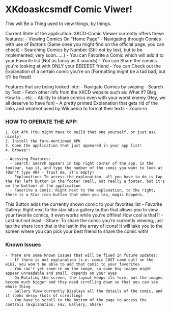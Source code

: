 # XKdoaskcsmdf Comic Viwer! 

This will Be a Thing used to view things, by things.

Current State of the application:
  XKCD-Comic Viewer currently offers these features:
    - Viewing Comics On "Home Page"
    - Navigating through Comics with use of Buttons (Same ones you might find on the official page, you can check)
    - Searching Comics by Number (Still not by text, but to be implemented, very soon......)
    - You can Favorite a Comic which will add it to your Favorite list (Not as fancy as it sounds)
    - You can Share the comics you're looking at with ONLY your BEEEEST friend
    - You can Check out the Explanation of a certain comic you're on (Formatting might be a tad bad, but it'll be fixed)
    
    
   Features that are being looked into:
    - Navigate Comics by swiping
    - Search by Text
    - Fetch other info from the XKCD website such as: What if? Blag, How to... etc.
    - Ability to share comics even with your worst enemy (Hey, we all deserve to have fun)
    - A pretty printed Explanation that gets rid of the links and whatnot used by Wikipedia to format their texts
    - Zoom-in
    
    
### HOW TO OPERATE THE APP:
    1. Get APK (You might have to build that one yourself, or just ask nicely)
    2. Install the fore-mentioned APK
    3. Open the application that just appeared in your app list!
    4. Browse!!
    
    - Acessing Features: 
      - Search: Search appears in top right corner of the app, in the toolbar, tap it, and type the number of the comic you want to look at (Don't type 404 - Trust me, it's empty)
      - Explanation: To access the explanation, all you have to do is tap the far left button in the footer (Well, not really a footer, but it's on the bottom) of the application
      - Favorite a Comic: Right next to the explanation, to the right, there is a Star icon button that when you tap, magic happens. 
This Button adds the currently shown comic to your favorites list
      - Favorite Gallery: Right next to the star sits a gallery button that allows you to view your favorite comics, it even works while you're offline! How cool is that?!
      - Last but not least - Share: To share the comic you're currently viewing, just tap the share icon that is the last in the array   of icons! It will take you to the screen where you can pick your best friend to share the comic with!
      
### Known Issues
    - There are some known issues that will be fixed in future updates:
      - If there is not explanation (i.e. comic JUST came out) on the wiki, you won't be able to add that comic to your favorites 
      - You can't yet zoom-in on the image, so some big images might appear unreadable and small, depends on your eyes
      - On Rotating the screen, the layout keeps its form, but the images become much bigger and they need scrolling down so that you can see whole thing
      - Gallery View currently Displays all the details of the comic, and it looks messy (Lots of scrolling)
      - You have to scroll to the bottom of the page to access the controls (Explanation, Fav, Gallery, Share)
